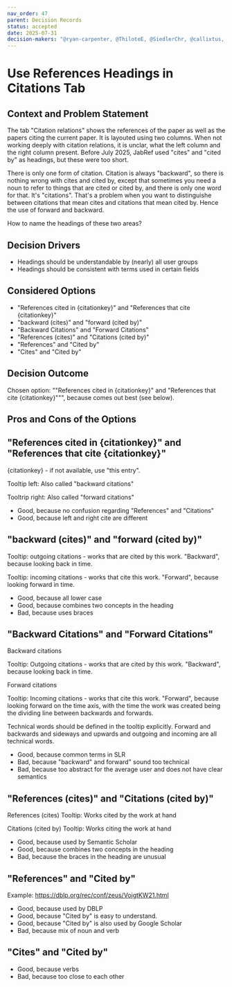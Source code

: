 ```yaml
---
nav_order: 47
parent: Decision Records
status: accepted
date: 2025-07-31
decision-makers: "@ryan-carpenter, @ThiloteE, @SiedlerChr, @callixtus, @koppor"
---
```

<!-- markdownlint-disable-next-line MD025 -->
# Use References Headings in Citations Tab

## Context and Problem Statement

The tab "Citation relations" shows the references of the paper as well as the papers citing the current paper.
It is layouted using two columns.
When not working deeply with citation relations, it is unclar, what the left column and the right column present.
Before July 2025, JabRef used "cites" and "cited by" as headings, but these were too short.

There is only one form of citation. Citation is always "backward", so there is nothing wrong with cites and cited by, except that sometimes you need a noun to refer to things that are cited or cited by, and there is only one word for that.
It's "citations".
That's a problem when you want to distinguishe between citations that mean cites and citations that mean cited by. Hence the use of forward and backward.

How to name the headings of these two areas?

## Decision Drivers

* Headings should be understandable by (nearly) all user groups
* Headings should be consistent with terms used in certain fields

## Considered Options

* "References cited in {citationkey}" and "References that cite {citationkey}"
* "backward (cites)" and "forward (cited by)"
* "Backward Citations" and "Forward Citations"
* "References (cites)" and "Citations (cited by)"
* "References" and "Cited by"
* "Cites" and "Cited by"

## Decision Outcome

Chosen option: ""References cited in {citationkey}" and "References that cite {citationkey}""", because comes out best (see below).

## Pros and Cons of the Options

## "References cited in {citationkey}" and "References that cite {citationkey}"

{citationkey} - if not available, use "this entry".

Tooltip left: Also called "backward citations"

Tooltrip right: Also called "forward citations"

* Good, because no confusion regarding "References" and "Citations"
* Good, because left and right cite are different

## "backward (cites)" and "forward (cited by)"

Tooltip: outgoing citations - works that are cited by this work. "Backward", because looking back in time.

Tooltip: incoming citations - works that cite this work. "Forward", because looking forward in time.

* Good, because all lower case
* Good, because combines two concepts in the heading
* Bad, because uses braces

## "Backward Citations" and "Forward Citations"

Backward citations

Tooltip: Outgoing citations - works that are cited by this work. "Backward", because looking back in time.

Forward citations

Tooltip: Incoming citations - works that cite this work. "Forward", because looking forward on the time axis, with the time the work was created being the dividing line between backwards and forwards.

Technical words should be defined in the tooltip explicitly. Forward and backwards and sideways and upwards and outgoing and incoming are all technical words.

* Good, because common terms in SLR
* Bad, because "backward" and forward" sound too technical
* Bad, because too abstract for the average user and does not have clear semantics

## "References (cites)" and "Citations (cited by)"

References (cites)
Tooltip: Works cited by the work at hand

Citations (cited by)
Tooltip: Works citing the work at hand

* Good, because used by Semantic Scholar
* Good, because combines two concepts in the heading
* Bad, because the braces in the heading are unusual

## "References" and "Cited by"

Example: https://dblp.org/rec/conf/zeus/VoigtKW21.html

* Good, because used by DBLP
* Good, because "Cited by" is easy to understand.
* Good, because "Cited by" is also used by Google Scholar
* Bad, because mix of noun and verb

## "Cites" and "Cited by"

* Good, because verbs
* Bad, because too close to each other
